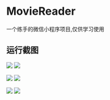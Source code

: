 # MovieReader

一个练手的微信小程序项目,仅供学习使用

## 运行截图    



![](E:\wechat_apps\MovieReader\screenshort\home.png)  ![](E:\wechat_apps\MovieReader\screenshort\post1.png)

![](E:\wechat_apps\MovieReader\screenshort\post2.png) ![](E:\wechat_apps\MovieReader\screenshort\movie1.png) 

![](E:\wechat_apps\MovieReader\screenshort\movie2.png) ![](E:\wechat_apps\MovieReader\screenshort\movie3.png) 